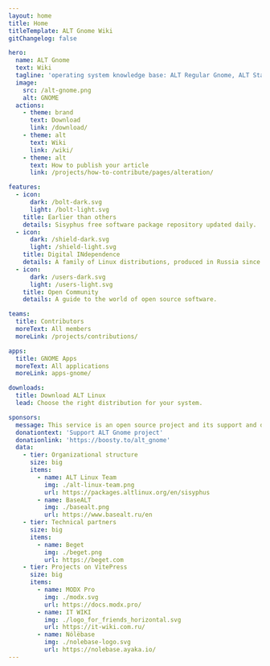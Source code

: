 ```yaml
---
layout: home
title: Home
titleTemplate: ALT Gnome Wiki
gitChangelog: false

hero:
  name: ALT Gnome
  text: Wiki
  tagline: 'operating system knowledge base: ALT Regular Gnome, ALT Starterkit Gnome and ALT Workstation'
  image:
    src: /alt-gnome.png
    alt: GNOME
  actions:
    - theme: brand
      text: Download
      link: /download/
    - theme: alt
      text: Wiki
      link: /wiki/
    - theme: alt
      text: How to publish your article
      link: /projects/how-to-contribute/pages/alteration/

features:
  - icon:
      dark: /bolt-dark.svg
      light: /bolt-light.svg
    title: Earlier than others
    details: Sisyphus free software package repository updated daily.
  - icon:
      dark: /shield-dark.svg
      light: /shield-light.svg
    title: Digital INdependence
    details: A family of Linux distributions, produced in Russia since 2000.
  - icon:
      dark: /users-dark.svg
      light: /users-light.svg
    title: Open Community
    details: A guide to the world of open source software.

teams:
  title: Contributors
  moreText: All members
  moreLink: /projects/contributions/

apps:
  title: GNOME Apps
  moreText: All applications
  moreLink: apps-gnome/

downloads:
  title: Download ALT Linux
  lead: Choose the right distribution for your system.

sponsors:
  message: This service is an open source project and its support and development depends only on our joint activity.
  donationtext: 'Support ALT Gnome project'
  donationlink: 'https://boosty.to/alt_gnome'
  data:
    - tier: Organizational structure
      size: big
      items:
        - name: ALT Linux Team
          img: ./alt-linux-team.png
          url: https://packages.altlinux.org/en/sisyphus
        - name: BaseALT
          img: ./basealt.png
          url: https://www.basealt.ru/en
    - tier: Technical partners
      size: big
      items:
        - name: Beget
          img: ./beget.png
          url: https://beget.com
    - tier: Projects on VitePress
      size: big
      items:
        - name: MODX Pro
          img: ./modx.svg
          url: https://docs.modx.pro/
        - name: IT WIKI
          img: ./logo_for_friends_horizontal.svg
          url: https://it-wiki.com.ru/
        - name: Nólëbase
          img: ./nolebase-logo.svg
          url: https://nolebase.ayaka.io/
---
```

